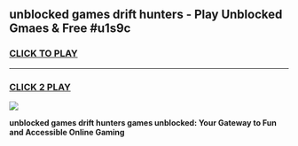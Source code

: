 
## unblocked games drift hunters - Play Unblocked Gmaes & Free #u1s9c
<h3>
<a href="https://news.freeplayer.one?title=unblocked_games_drift_hunters&ref=24F">CLICK TO PLAY</a></h3>
<hr>

<h3>
<a href="https://news.freeplayer.one?title=unblocked_games_drift_hunters&ref=24F">CLICK 2 PLAY</a>
  
</h3>

<a href="https://news.freeplayer.one?title=unblocked_games_drift_hunters&ref=24F/"><img src="https://clearcache.store/games.png"></a>


**unblocked games drift hunters games unblocked: Your Gateway to Fun and Accessible Online Gaming**
